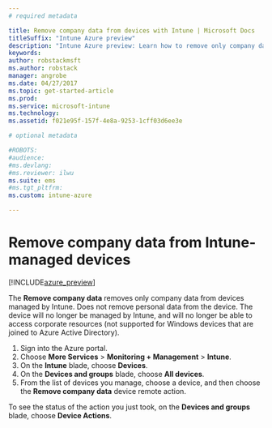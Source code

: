 ```yaml
---
# required metadata

title: Remove company data from devices with Intune | Microsoft Docs
titleSuffix: "Intune Azure preview"
description: "Intune Azure preview: Learn how to remove only company data from devices you manage with Intune."
keywords:
author: robstackmsft
ms.author: robstack
manager: angrobe
ms.date: 04/27/2017
ms.topic: get-started-article
ms.prod:
ms.service: microsoft-intune
ms.technology:
ms.assetid: f021e95f-157f-4e8a-9253-1cff03d6ee3e

# optional metadata

#ROBOTS:
#audience:
#ms.devlang:
#ms.reviewer: ilwu
ms.suite: ems
#ms.tgt_pltfrm:
ms.custom: intune-azure

---
```


# Remove company data from Intune-managed devices


[!INCLUDE[azure_preview](./includes/azure_preview.md)]

The **Remove company data** removes only company data from devices managed by Intune. Does not remove personal data from the device. The device will no longer be managed by Intune, and will no longer be able to access corporate resources (not supported for Windows devices that are joined to Azure Active Directory).

1. Sign into the Azure portal.
2. Choose **More Services** > **Monitoring + Management** > **Intune**.
3. On the **Intune** blade, choose **Devices**.
4. On the **Devices and groups** blade, choose **All devices**.
5. From the list of devices you manage, choose a device, and then choose the **Remove company data** device remote action.

To see the status of the action you just took, on the **Devices and groups** blade, choose **Device Actions**.
